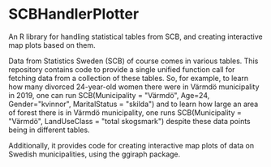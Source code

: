# SCBHandlerPlotter
An R library for handling statistical tables from SCB, and creating interactive map plots based on them.

Data from Statistics Sweden (SCB) of course comes in various tables. This repository contains code to provide a single unified function call for fetching data from a collection of these tables. So, for example, to learn how many divorced 24-year-old women there were in Värmdö municipality in 2019, one can run 
      SCB(Municipality = "Värmdö", Age=24, Gender="kvinnor", MaritalStatus = "skilda")
and to learn how large an area of forest there is in Värmdö municipality, one runs
      SCB(Municipality = "Värmdö", LandUseClass = "total skogsmark")
despite these data points being in different tables.

Additionally, it provides code for creating interactive map plots of data on Swedish municipalities, using the ggiraph package.
